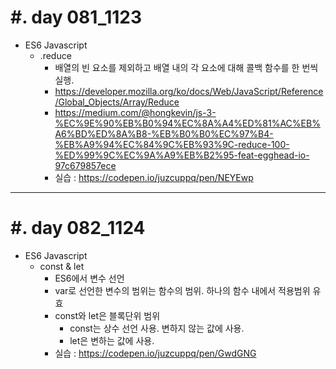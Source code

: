 #. day 081_1123
===============
*  ES6 Javascript    
    * .reduce
        * 배열의 빈 요소를 제외하고 배열 내의 각 요소에 대해 콜백 함수를 한 번씩 실행.
        * https://developer.mozilla.org/ko/docs/Web/JavaScript/Reference/Global_Objects/Array/Reduce
        * https://medium.com/@hongkevin/js-3-%EC%9E%90%EB%B0%94%EC%8A%A4%ED%81%AC%EB%A6%BD%ED%8A%B8-%EB%B0%B0%EC%97%B4-%EB%A9%94%EC%84%9C%EB%93%9C-reduce-100-%ED%99%9C%EC%9A%A9%EB%B2%95-feat-egghead-io-97c679857ece
        * 실습 : https://codepen.io/juzcuppq/pen/NEYEwp
---------------------------------
#. day 082_1124
===============
*  ES6 Javascript  
    * const & let
        * ES6에서 변수 선언
        * var로 선언한 변수의 범위는 함수의 범위. 하나의 함수 내에서 적용범위 유효
        * const와 let은 블록단위 범위
            * const는 상수 선언 사용. 변하지 않는 값에 사용.  
            * let은 변하는 값에 사용.
        * 실습 : https://codepen.io/juzcuppq/pen/GwdGNG
